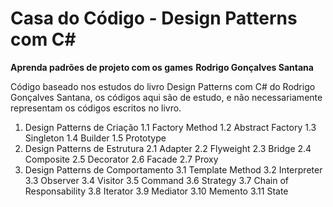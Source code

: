 # Casa do Código - Design Patterns com C#
**Aprenda padrões de projeto com os games**
**Rodrigo Gonçalves Santana**

Código baseado nos estudos do livro Design Patterns com C# do Rodrigo Gonçalves Santana, os códigos aqui são de estudo, e não necessariamente representam os códigos escritos no livro.

1. Design Patterns de Criação
1.1 Factory Method
1.2 Abstract Factory
1.3 Singleton
1.4 Builder
1.5 Prototype
2. Design Patterns de Estrutura
2.1 Adapter
2.2 Flyweight
2.3 Bridge
2.4 Composite
2.5 Decorator
2.6 Facade
2.7 Proxy
3. Design Patterns de Comportamento
3.1 Template Method
3.2 Interpreter
3.3 Observer
3.4 Visitor
3.5 Command
3.6 Strategy
3.7 Chain of Responsability
3.8 Iterator
3.9 Mediator
3.10 Memento
3.11 State
